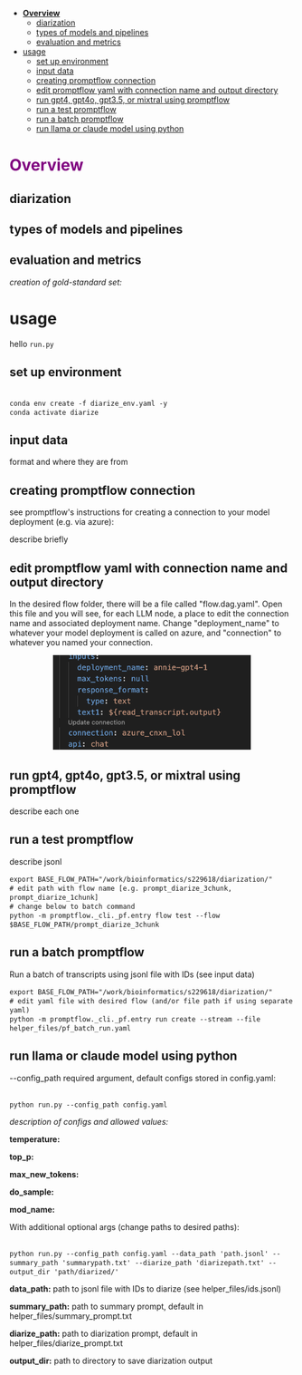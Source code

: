 
- [**Overview**](#overview)
  - [diarization](#diarization)
  - [types of models and pipelines](#types-of-models-and-pipelines)
  - [evaluation and metrics](#evaluation-and-metrics)
- [usage](#usage)
  - [set up environment](#set-up-environment)
  - [input data](#input-data)
  - [creating promptflow connection](#creating-promptflow-connection)
  - [edit promptflow yaml with connection name and output directory](#edit-promptflow-yaml-with-connection-name-and-output-directory)
  - [run gpt4, gpt4o, gpt3.5, or mixtral using promptflow](#run-gpt4-gpt4o-gpt35-or-mixtral-using-promptflow)
  - [run a test promptflow](#run-a-test-promptflow)
  - [run a batch promptflow](#run-a-batch-promptflow)
  - [run llama or claude model using python](#run-llama-or-claude-model-using-python)

# <span style="color:purple">**Overview**</span>

## diarization

## types of models and pipelines

## evaluation and metrics

*creation of gold-standard set:*




# usage
hello `run.py`
## set up environment

```shell

conda env create -f diarize_env.yaml -y
conda activate diarize

```
## input data
format and where they are from

## creating promptflow connection
see promptflow's instructions for creating a connection to your model deployment (e.g. via azure):


describe briefly

## edit promptflow yaml with connection name and output directory

In the desired flow folder, there will be a file called "flow.dag.yaml". Open this file and you will see, for each LLM node, a place to edit the connection name and associated deployment name. Change "deployment_name" to whatever your model deployment is called on azure, and "connection" to whatever you named your connection.

<p align="center">
  <img src="misc/edit_pf_connection.png" width="350" title="hover text">
</p>



## run gpt4, gpt4o, gpt3.5, or mixtral using promptflow
describe each one


## run a test promptflow
describe jsonl

```shell
export BASE_FLOW_PATH="/work/bioinformatics/s229618/diarization/"
# edit path with flow name [e.g. prompt_diarize_3chunk, prompt_diarize_1chunk]
# change below to batch command
python -m promptflow._cli._pf.entry flow test --flow $BASE_FLOW_PATH/prompt_diarize_3chunk

```

## run a batch promptflow
Run a batch of transcripts using jsonl file with IDs (see input data)

```shell
export BASE_FLOW_PATH="/work/bioinformatics/s229618/diarization/"
# edit yaml file with desired flow (and/or file path if using separate yaml)
python -m promptflow._cli._pf.entry run create --stream --file helper_files/pf_batch_run.yaml

```

## run llama or claude model using python

--config_path required argument, default configs stored in config.yaml:

```shell

python run.py --config_path config.yaml 

```

*description of configs and allowed values:*

**temperature:**

**top_p:**

**max_new_tokens:**

**do_sample:**

**mod_name:**


With additional optional args (change paths to desired paths):

```shell

python run.py --config_path config.yaml --data_path 'path.jsonl' --summary_path 'summarypath.txt' --diarize_path 'diarizepath.txt' --output_dir 'path/diarized/'

```
**data_path:** path to jsonl file with IDs to diarize (see helper_files/ids.jsonl)

**summary_path:** path to summary prompt, default in helper_files/summary_prompt.txt

**diarize_path:** path to diarization prompt, default in helper_files/diarize_prompt.txt

**output_dir:** path to directory to save diarization output
